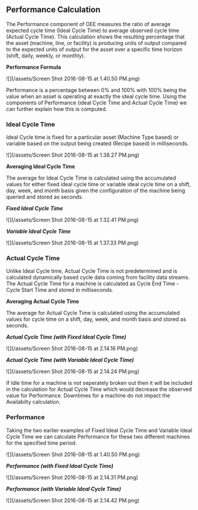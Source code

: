 ## **Performance Calculation**

The Performance component of OEE measures the ratio of average expected cycle time \(Ideal Cycle Time\) to average observed cycle time \(Actual Cycle Time\). This calculation shows the resulting percentage that the asset \(machine, line, or facility\) is  producing units of output compared to the expected units of output for the asset over a specific time horizon \(shift, daily, weekly, or monthly\).

**Performance Formula**

![](/assets/Screen Shot 2016-08-15 at 1.40.50 PM.png)

Performance is a percentage between 0% and 100% with 100% being the value when an asset is operating at exactly the ideal cycle time. Using the components of Performance \(ideal Cycle Time and Actual Cycle Time\) we can further explain how this is computed.

### **Ideal Cycle Time**

Ideal Cycle time is fixed for a particular asset \(Machine Type based\) or variable based on the output being created \(Recipe based\) in milliseconds.

![](/assets/Screen Shot 2016-08-15 at 1.38.27 PM.png)

**Averaging Ideal Cycle Time**

The average for Ideal Cycle Time is calculated using the accumulated values for either fixed ideal cycle time or variable ideal cycle time on a shift, day, week, and month basis given the configuration of the machine being queried and stored as seconds.

**_Fixed Ideal Cycle Time_**

![](/assets/Screen Shot 2016-08-15 at 1.32.41 PM.png)

**_Variable Ideal Cycle Time_**

![](/assets/Screen Shot 2016-08-15 at 1.37.33 PM.png)

### **Actual Cycle Time**

Unlike Ideal Cycle time, Actual Cycle Time is not predetermined and is calculated dynamically based cycle data coming from facility data streams. The Actual Cycle Time for a machine is calculated as Cycle End Time - Cycle Start Time and stored in milliseconds.



**Averaging Actual Cycle Time**

The average for Actual Cycle Time is calculated using the accumulated values for cycle time on a shift, day, week, and month basis and stored as seconds.

**_Actual Cycle Time \(with Fixed Ideal Cycle Time\)_**

![](/assets/Screen Shot 2016-08-15 at 2.14.16 PM.png)

**_Actual Cycle Time \(with Variable Ideal Cycle Time\)_**

![](/assets/Screen Shot 2016-08-15 at 2.14.24 PM.png)

If Idle time for a machine is not seperately broken out then it will be included in the calculation for Actual Cycle Time which would decrease the observed value for Performance. Downtimes for a machine do not impact the Availabilty calculation.

### **Performance**

Taking the two earlier examples of Fixed Ideal Cycle Time and Variable Ideal Cycle Time we can calculate Performance for these two different machines for the specified time period.

![](/assets/Screen Shot 2016-08-15 at 1.40.50 PM.png)

_**Performance \(with Fixed Ideal Cycle Time\)**_

![](/assets/Screen Shot 2016-08-15 at 2.14.31 PM.png)

_**Performance \(with Variable Ideal Cycle Time\)**_

![](/assets/Screen Shot 2016-08-15 at 2.14.42 PM.png)



